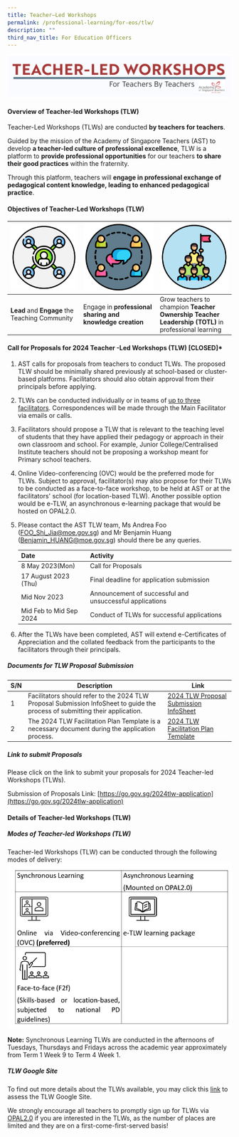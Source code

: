 ```yaml
---
title: Teacher–Led Workshops
permalink: /professional-learning/for-eos/tlw/
description: ""
third_nav_title: For Education Officers
---
```

![TLW Banner](/images/tlw%20banner.png)

#### Overview of Teacher-led Workshops (TLW)

Teacher-Led Workshops (TLWs) are conducted **by teachers for teachers**. 

Guided by the mission of the Academy of Singapore Teachers (AST) to develop **a teacher-led culture of professional excellence**, TLW is a platform to **provide professional opportunities** for our teachers **to share their good practices** within the fraternity.

Through this platform, teachers will **engage in professional exchange of pedagogical content knowledge, leading to enhanced pedagogical practice**.


#### Objectives of Teacher-Led Workshops (TLW)



| ![](/images/2023%20designs-02.png)| ![](/images/2023%20designs-01.png) | ![](/images/2023%20designs-03.png) |
| -------- | -------- | -------- |
| **Lead** and **Engage** the Teaching Community | Engage in **professional sharing and knowledge creation** | Grow teachers to champion **Teacher Ownership Teacher Leadership (TOTL)** in professional learning   |

#### Call for Proposals for 2024 Teacher -Led Workshops (TLW) \[CLOSED\]*

1. AST calls for proposals from teachers to conduct TLWs. The proposed TLW should be minimally shared previously at school-based or cluster-based platforms. Facilitators should also obtain approval from their principals before applying. 
2.	TLWs can be conducted individually or in teams of <u>up to three facilitators</u>. Correspondences will be made through the Main Facilitator via emails or calls. 
3.	Facilitators should propose a TLW that is relevant to the teaching level of students that they have applied their pedagogy or approach in their own classroom and school. For example, Junior College/Centralised Institute teachers should not be proposing a workshop meant for Primary school teachers. 
4. Online Video-conferencing (OVC) would be the preferred mode for TLWs. Subject to approval, facilitator(s) may also propose for their TLWs to be conducted as a face-to-face workshop, to be held at AST or at the facilitators' school (for location-based TLW). Another possible option would be e-TLW, an asynchronous e-learning package that would be hosted on OPAL2.0.
6. Please contact the AST TLW team, Ms Andrea Foo (FOO_Shi_Jia@moe.gov.sg) and Mr Benjamin Huang (Benjamin_HUANG@moe.gov.sg) should there be any queries. 

    | **Date**                           | **Activity**                                                    |
    |------------------------------------|-----------------------------------------------------------------|
    |     8 May 2023(Mon)                |     Call   for Proposals                                        |
    |    17 August 2023 (Thu)             |     Final deadline for application submission                         |
    |     Mid Nov 2023                   |     Announcement of successful and unsuccessful applications    |
    |     Mid Feb to Mid     Sep 2024    |     Conduct of TLWs for successful applications                 |
6. After the TLWs have been completed, AST will extend e-Certificates of Appreciation and the collated feedback from the participants to the facilitators through their principals. 

##### Documents for TLW Proposal Submission

| **S/N** | **Description**                                                                                                                   | **Link**                                                            |
|----------------|------------------------------------------------------------------------------------------------------------------------------------------|----------------------------------------------------------------------------|
| 1              |     Facilitators   should refer to the 2024 TLW Proposal Submission InfoSheet to guide the   process of submitting their application.    |    [2024 TLW Proposal Submission InfoSheet](https://go.gov.sg/2024tlwproposalsubmissioninfosheet)    |
| 2              |     The 2024 TLW   Facilitation Plan Template is a necessary document during the application   process.                                  |     [2024 TLW Facilitation Plan Template](https://go.gov.sg/2024tlwfacilitationplantemplate)       |

##### Link to submit Proposals
Please click on the link to submit your proposals for  2024 Teacher-led Workshops (TLWs).

Submission of Proposals Link: [https://go.gov.sg/2024tlw-application](https://go.gov.sg/2024tlw-application)

#### Details of Teacher-led Workshops (TLW)

##### Modes of Teacher-led Workshops (TLW)

Teacher-led Workshops (TLW) can be conducted through the following modes of delivery: 
![](/images/modes%20of%20tlw%20.jpg)

**Note:** Synchronous Learning TLWs are conducted in the afternoons of Tuesdays, Thursdays and Fridays across the academic year approximately from Term 1 Week 9 to Term 4 Week 1. 

##### TLW Google Site

To find out more details about the TLWs available, you may click this [link](https://go.gov.sg/ast-tlw-gsite) to assess the TLW Google Site.

We strongly encourage all teachers to promptly sign up for TLWs via [OPAL2.0](https://www.opal2.moe.edu.sg) if you are interested in the TLWs, as the number  of places are  limited and they are on a                            first-come-first-served basis!